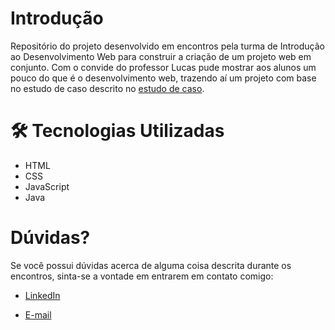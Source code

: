 # Introdução
Repositório do projeto desenvolvido em encontros pela turma de Introdução ao Desenvolvimento Web para construir a criação de um projeto web em conjunto. Com o convide do professor Lucas pude mostrar aos alunos um pouco do que é o desenvolvimento web, trazendo aí um projeto com base no estudo de caso descrito no <a href="Estudo de Caso Site de Vendas on-line.pdf">estudo de caso</a>.

# 🛠️ Tecnologias Utilizadas

* HTML
* CSS
* JavaScript
* Java

# Dúvidas?
Se você possui dúvidas acerca de alguma coisa descrita durante os encontros, sinta-se a vontade em entrarem em contato comigo:

* <a href="https://linkedin/in/ldnovaes">LinkedIn</a>

* <a href="mailto:leandroduarte2012@hotmail.com">E-mail</a>